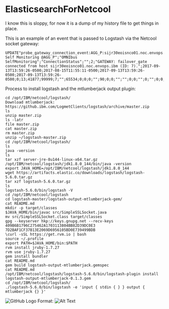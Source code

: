 # ElasticsearchForNetcool

I know this is sloppy, for now it is a dump of my history file to get things
in place.

This is an example of an event that is passed to Logstash via the Netcool socket gateway:
```
UPDATE"probe_gateway_connection_event:AGG_P:sijr30eoisnco01.noc.envops.ibm:7:GATEWAY:failover_gate:";"sidr30eoisnco01.noc.envops.ibmserviceengage.com";"sidr30eoisnco01.noc.envops.ibmserviceengage.com";"OMNIbus Self Monitoring @AGG_P";"OMNIbus SelfMonitoring";"ConnectionStatus";"";2;"GATEWAY: failover_gate connected from host sijr30eoisnco01.noc.envops.ibm (ID: 7).";2017-09-13T13:59:26-0500;2017-08-15T11:55:11-0500;2017-09-13T13:59:26-0500;2017-09-13T13:59:26-0500;0;13;41877;99999;7;"";65534;0;0;0;"";90;0;0;"";"";0;0;"";0;"";0;0;"";"";"";"";"";"";"";"";0;0;"";"";"";"AGG_P";30221
```

Process to install logstash and the mtlumberjack output plugin:
```
cd /opt/IBM/netcool/logstash/
Download mtlumberjack: https://github.ibm.com/LogmetClients/logstash/archive/master.zip
ls
unzip master.zip
ls -latr
file master.zip
cat master.zip
rm master.zip
unzip ~/logstash-master.zip
cd /opt/IBM/netcool/logstash/
ls
java -version
ls
tar xzf server-jre-8u144-linux-x64.tar.gz
/opt/IBM/netcool/logstash/jdk1.8.0_144/bin/java -version
export JAVA_HOME=/opt/IBM/netcool/logstash/jdk1.8.0_144
wget https://artifacts.elastic.co/downloads/logstash/logstash-5.6.0.tar.gz
tar xzf logstash-5.6.0.tar.gz
ls
logstash-5.6.0/bin/logstash -V
cd /opt/IBM/netcool/logstash
cd logstash-master/logstash-output-mtlumberjack-gem/
cat README.md
mkdir -p target/classes
$JAVA_HOME/bin/javac src/SimpleSSLSocket.java
mv src/SimpleSSLSocket.class target/classes
gpg --keyserver hkp://keys.gnupg.net --recv-keys 409B6B1796C275462A1703113804BB82D39DC0E3 7D2BAF1CF37B13E2069D6956105BD0E739499BDB
\curl -sSL https://get.rvm.io | bash
source ~/.profile
export PATH=$JAVA_HOME/bin:$PATH
rvm install jruby-1.7.27
rvm use jruby-1.7.27
gem install bundler
cat README.md
gem build logstash-output-mtlumberjack.gemspec
cat README.md
/opt/IBM/netcool/logstash/logstash-5.6.0/bin/logstash-plugin install logstash-output-mtlumberjack-0.1.3.gem
cd /opt/IBM/netcool/logstash/
./logstash-5.6.0/bin/logstash -e 'input { stdin { } } output { mtlumberjack {} }'
```



![GitHub Logo](https://assets-cdn.github.com/images/modules/open_graph/github-mark.png)
Format: ![Alt Text](url)


